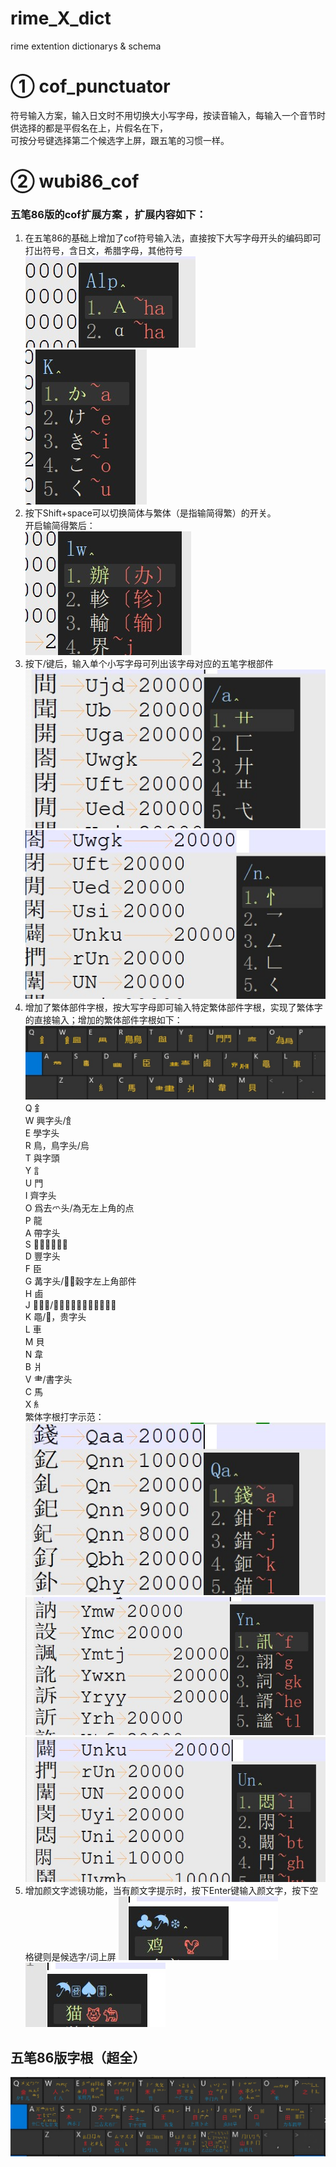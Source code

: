 # rime_X_dict
rime extention dictionarys &amp; schema

# ① cof_punctuator
符号输入方案，输入日文时不用切换大小写字母，按读音输入，每输入一个音节时供选择的都是平假名在上，片假名在下，<br>
可按分号键选择第二个候选字上屏，跟五笔的习惯一样。

# ② wubi86_cof
### 五笔86版的cof扩展方案 ，扩展内容如下：
1. 在五笔86的基础上增加了cof符号输入法，直接按下大写字母开头的编码即可打出符号，含日文，希腊字母，其他符号<br>
![demo4](./pic/demo6.jpg) <br>
![demo5](./pic/demo7.jpg) <br>
2. 按下Shift+space可以切换简体与繁体（是指输简得繁）的开关。<br>
开启输简得繁后：<br>
![demo8](./pic/demo8.jpg) <br>
3. 按下/键后，输入单个小写字母可列出该字母对应的五笔字根部件<br>
![demo4](./pic/demo4.jpg) <br>
![demo5](./pic/demo5.jpg) <br>
4. 增加了繁体部件字根，按大写字母即可输入特定繁体部件字根，实现了繁体字的直接输入；增加的繁体部件字根如下：<br>
![zigen](./pic/zigen2.jpg) <br>
  Q		釒<br>
 W		興字头/飠<br>
 E		學字头<br>
 R		鳥，鳥字头/烏<br>
 T		與字頭<br>
 Y		訁<br>
 U		門<br>
 I		齊字头<br>
 O		爲去爫头/為无左上角的点<br>
 P		龍<br>
 A		帶字头<br>
 S		𡸸擊的左上角<br>
 D		豐字头<br>
 F		臣<br>
 G		冓字头/，穀字左上角部件<br>
 H		鹵<br>
 J		𢇇字底/肅字下面无竖，淵的右边<br>
 K		黽/𠀐，贵字头<br>
 L		車<br>
 M		貝<br>
 N		韋<br>
 B		爿<br>
 V		⺻/書字头<br>
 C		馬<br>
 X		糹<br>
  繁体字根打字示范： <br>
 ![demo1](./pic/demo1.jpg) <br>
 ![demo2](./pic/demo2.jpg) <br>
 ![demo3](./pic/demo3.jpg) <br>
 5. 增加颜文字滤镜功能，当有颜文字提示时，按下Enter键输入颜文字，按下空格键则是候选字/词上屏
 ![demo1](./pic/demo22.jpg) <br>
 ![demo2](./pic/demo23.jpg) <br>
 ## 五笔86版字根（超全）
  ![dexxx](./pic/5b86.jpg) <br>

